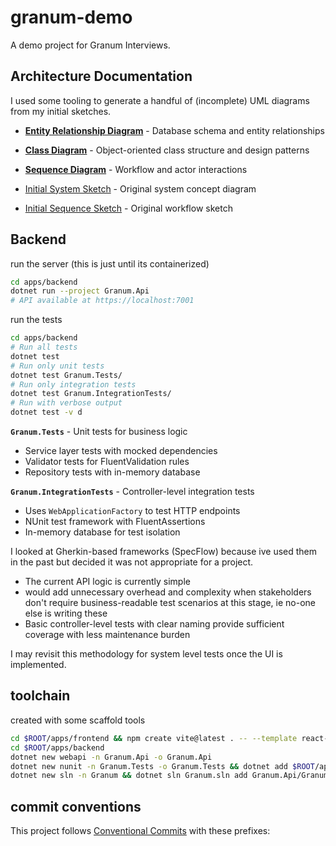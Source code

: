 # granum-demo

A demo project for Granum Interviews.

## Architecture Documentation

I used some tooling to generate a handful of (incomplete) UML diagrams from my initial sketches.

- **[Entity Relationship Diagram](entity-diagram.md)** - Database schema and entity relationships
- **[Class Diagram](class-diagram.md)** - Object-oriented class structure and design patterns
- **[Sequence Diagram](sequence-diagram.md)** - Workflow and actor interactions

- [Initial System Sketch](initial-system-sketch.png) - Original system concept diagram
- [Initial Sequence Sketch](initial-sequence-sketch.png) - Original workflow sketch

## Backend

run the server (this is just until its containerized)
```bash
cd apps/backend
dotnet run --project Granum.Api
# API available at https://localhost:7001
```

run the tests
```bash
cd apps/backend
# Run all tests
dotnet test
# Run only unit tests
dotnet test Granum.Tests/
# Run only integration tests
dotnet test Granum.IntegrationTests/
# Run with verbose output
dotnet test -v d
```

**`Granum.Tests`** - Unit tests for business logic
- Service layer tests with mocked dependencies
- Validator tests for FluentValidation rules  
- Repository tests with in-memory database

**`Granum.IntegrationTests`** - Controller-level integration tests
- Uses `WebApplicationFactory` to test HTTP endpoints
- NUnit test framework with FluentAssertions
- In-memory database for test isolation

I looked at Gherkin-based frameworks (SpecFlow) because ive used them in the past but decided it was not appropriate for a project.
- The current API logic is currently simple
- would add unnecessary overhead and complexity when stakeholders don't require business-readable test scenarios at this stage, ie no-one else is writing these
- Basic controller-level tests with clear naming provide sufficient coverage with less maintenance burden

I may revisit this methodology for system level tests once the UI is implemented.

## toolchain

created with some scaffold tools

```sh
cd $ROOT/apps/frontend && npm create vite@latest . -- --template react-ts && npm install
cd $ROOT/apps/backend
dotnet new webapi -n Granum.Api -o Granum.Api
dotnet new nunit -n Granum.Tests -o Granum.Tests && dotnet add $ROOT/apps/backend/Granum.Tests/Granum.Tests.csproj reference $ROOT/apps/backend/Granum.Api/Granum.Api.csproj
dotnet new sln -n Granum && dotnet sln Granum.sln add Granum.Api/Granum.Api.csproj Granum.Tests/Granum.Tests.csproj
```

## commit conventions

This project follows [Conventional Commits](https://www.conventionalcommits.org/) with these prefixes:
